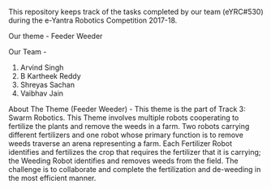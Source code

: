 ﻿This repository keeps track of the tasks completed by our team (eYRC#530) during the e-Yantra Robotics Competition 2017-18.

Our theme - Feeder Weeder

Our Team -

1) Arvind Singh
2) B Kartheek Reddy
3) Shreyas Sachan
4) Vaibhav Jain


About The Theme (Feeder Weeder) - 
This theme is the part of Track 3: Swarm Robotics. This Theme involves multiple robots cooperating to fertilize the plants and remove the weeds in a farm. Two robots carrying different fertilizers and one robot whose primary function is to remove weeds traverse an arena representing a farm. Each Fertilizer Robot identifies and fertilizes the crop that requires the fertilizer that it is carrying; the Weeding Robot identifies and removes weeds from the field. The challenge is to collaborate and complete the fertilization and de-weeding in the most efficient manner. 



